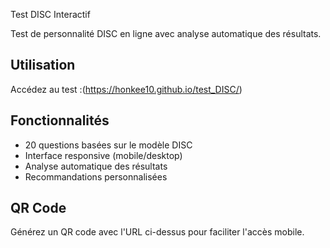 Test DISC Interactif

Test de personnalité DISC en ligne avec analyse automatique des résultats.

## Utilisation
Accédez au test :(https://honkee10.github.io/test_DISC/)

## Fonctionnalités
- 20 questions basées sur le modèle DISC
- Interface responsive (mobile/desktop)
- Analyse automatique des résultats
- Recommandations personnalisées

## QR Code
Générez un QR code avec l'URL ci-dessus pour faciliter l'accès mobile.
